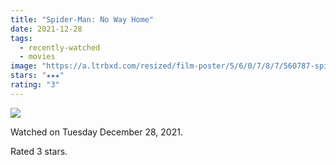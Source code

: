 ```yaml
---
title: "Spider-Man: No Way Home"
date: 2021-12-28
tags:
  - recently-watched
  - movies
image: "https://a.ltrbxd.com/resized/film-poster/5/6/0/7/8/7/560787-spider-man-no-way-home-0-600-0-900-crop.jpg?v=a336d4f40c"
stars: "★★★"
rating: "3"
---
```


<div class="letterboxd-movie-data-content">
   <p><img src="https://a.ltrbxd.com/resized/film-poster/5/6/0/7/8/7/560787-spider-man-no-way-home-0-600-0-900-crop.jpg?v=a336d4f40c"/></p> <p>Watched on Tuesday December 28, 2021.</p> 
  <p>Rated 3 stars.<p>
  <div class="float-clear"></div>
</div>
